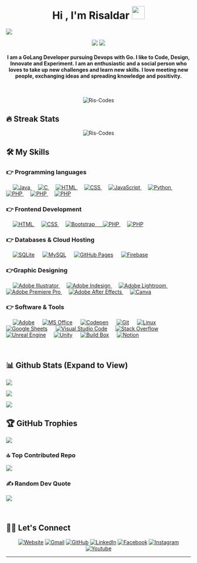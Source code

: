 <h1 align="center" >Hi , I'm Risaldar <img src="https://media.giphy.com/media/hvRJCLFzcasrR4ia7z/giphy.gif" width="35">
</h1>
<img src="https://user-images.githubusercontent.com/73097560/115834477-dbab4500-a447-11eb-908a-139a6edaec5c.gif">

<p align="center">
  <a href="https://github.com/DenverCoder1/readme-typing-svg"><img src="https://readme-typing-svg.herokuapp.com?lines=GoLang+Developer;Devops%20|%20AI%20Enthusiast;Graphic%20Designer;Always%20learning%20new%20things&center=true&width=500&height=50"></a>
<img src="https://user-images.githubusercontent.com/73097560/115834477-dbab4500-a447-11eb-908a-139a6edaec5c.gif">
</p>
<h4 align="center">I am a GoLang Developer pursuing Devops with Go. I like to Code, Design, Innovate and Experiment. I am an enthusiastic and a social person who loves to take up new challenges and learn new skills. I love meeting new people, exchanging ideas and spreading knowledge and positivity.</h4>
<br>
<p align="center"> <img src="https://komarev.com/ghpvc/?username=Ris-Codes&label=Profile%20views&color=0e75b6&style=plastic" alt="Ris-Codes" /> </p>

## 🔥 Streak Stats

<p align="center"><img src="https://github-readme-streak-stats.herokuapp.com/?user=Ris-Codes&theme=algolia" alt="Ris-Codes"  /></p>


## 🛠️ My Skills

### 👉 Programming languages

<p align="left"> 
  &emsp;
  <a href="https://go.dev/" target="_blank"> 
    <img alt="Java" src="https://img.shields.io/badge/GoLang-%23007396.svg?logo=go&logoColor=white">
  </a>
  &emsp; 
  <a href="https://www.cprogramming.com/" target="_blank"> 
    <img alt="C" src="https://img.shields.io/badge/C%20-%232370ED.svg?logo=c&logoColor=white">
  </a> 
   &emsp; 
  <a href="https://www.w3.org/html/" target="_blank"> 
   <img alt="HTML" src="https://img.shields.io/badge/HTML5%20-%23E34F26.svg?logo=html5&logoColor=white">
  </a>
  &emsp;
  <a href="https://www.w3schools.com/css/" target="_blank">
    <img alt="CSS" src="https://img.shields.io/badge/CSS%20-%231572B6.svg?logo=css3&logoColor=white">
  </a> 
   &emsp;
  <a href="https://developer.mozilla.org/en-US/docs/Web/JavaScript" target="_blank"> 
     <img alt="JavaScript" src="https://img.shields.io/badge/JavaScript%20-%23F7DF1E.svg?logo=javascript&logoColor=black">
   </a>
  &emsp;
   <a href="https://www.python.org" target="_blank">
    <img alt="Python" src="https://img.shields.io/badge/Python%20-%2314354C.svg?logo=python&logoColor=white">
  </a>
  &emsp;
  <a href="https://flutter.dev/">
    <img alt="PHP" src="https://img.shields.io/badge/Flutter-%231572B6.svg?logo=flutter&logoColor=white"/>
  </a>
  &emsp;
  <a href="https://react.dev/">
    <img alt="PHP" src="https://img.shields.io/badge/React-%23E34F26.svg?logo=react&logoColor=white"/>
  </a>
  &emsp;
  <a href="https://dart.dev/">
    <img alt="PHP" src="https://img.shields.io/badge/Dart-%231572B6.svg?logo=dart&logoColor=white"/>
  </a>
</p>

### 👉 Frontend Development
<p align="left"> 
  &emsp; 
  <a href="https://www.w3.org/html/" target="_blank"> 
   <img alt="HTML" src="https://img.shields.io/badge/HTML5%20-%23E34F26.svg?logo=html5&logoColor=white">
  </a>   
  &emsp;
  <a href="https://www.w3schools.com/css/" target="_blank">
    <img alt="CSS" src="https://img.shields.io/badge/CSS%20-%231572B6.svg?logo=css3&logoColor=white">
  </a> 
   &emsp;
  <a href="https://getbootstrap.com" target="_blank"> 
    <img alt="Bootstrap" src="https://img.shields.io/badge/Bootstrap-%23563D7C.svg?style=flat&logo=bootstrap&logoColor=white"/>
    &emsp;
  <a href="https://flutter.dev/">
    <img alt="PHP" src="https://img.shields.io/badge/Flutter-%231572B6.svg?logo=flutter&logoColor=white"/>
  </a>
  &emsp;
  <a href="https://react.dev/">
    <img alt="PHP" src="https://img.shields.io/badge/React-%23E34F26.svg?logo=react&logoColor=white"/>
  </a>
</p>

### 👉 Databases & Cloud Hosting
<p align="left">
  &emsp;
    <a href="https://www.postgresql.org/"><img alt="SQLite" src ="https://img.shields.io/badge/PostgreSQL-%2307405e.svg?style=flat&logo=postgreSQL&logoColor=white"/></a>
  &emsp;
    <a href="https://www.mysql.com/"><img alt="MySQL" src="https://img.shields.io/badge/MySQL-%2300f.svg?style=flat&llogo=mysql&logoColor=white"></a>
  &emsp;
    <a href="https://www.github.com"><img alt="GitHub Pages" src="https://img.shields.io/badge/GitHub%20Pages-%23327FC7.svg?style=flat&llogo=github&logoColor=white"></a> 
  &emsp;
    <a href="https://firebase.google.com/"><img alt="Firebase" src ="https://img.shields.io/badge/Firebase-%23316192.svg?logo=firebase&logoColor=white"></a>
 </p>
  
### 👉Graphic Designing
<p align="left">
  &emsp;
   <a href="https://www.adobe.com/in/products/illustrator.html" target="_blank"> 
    <img alt="Adobe Illustrator" src="https://img.shields.io/badge/Adobe Illustrator-%23FF9A00.svg?style=flat&logo=adobeillustrator&logoColor=white"/>
  </a> 
  &emsp;
  <a href="https://www.adobe.com/in/products/photoshop.html" target="_blank"> 
    <img alt="Adobe Indesign" src="https://img.shields.io/badge/Adobe Photoshop-%e749a0.svg?style=flat&logo=adobephotoshop&logoColor=white"/> 
  </a> 
    &emsp;
  <a href="https://www.adobe.com/in/products/photoshop-lightroom.html" target="_blank"> 
    <img alt="Adobe Lightroom" src="https://img.shields.io/badge/Adobe Lightroom-%2300f.svg?style=flat&logo=adobelightroom&logoColor=white"/>
  </a>
   &emsp;
  <a href="https://www.adobe.com/in/products/premiere.html" target="_blank"> 
   <img alt="Adobe Premiere Pro" src="https://img.shields.io/badge/Adobe Premiere Pro-%2300f.svg?style=flat&logo=adobepremierepro&logoColor=white"/>
  </a>
   &emsp;
  <a href="https://www.adobe.com/in/products/aftereffects.html" target="_blank"> 
   <img alt="Adobe After Effects" src="https://img.shields.io/badge/Adobe After Effects-%2300f.svg?style=flat&logo=adobeaftereffects&logoColor=white"/>
  </a>
    &emsp;
  <a href="#">
  	<img alt="Canva" src="https://img.shields.io/badge/Canva-%2300C4CC.svg?style=flat&logo=Canva&logoColor=white"/>
  </a>
 </p>

 ### 👉 Software & Tools
 
<p>
  &emsp;
    <a href="#"><img alt="Adobe" src="https://img.shields.io/badge/Adobe%20-%23FF0000.svg?logo=adobe&logoColor=white"></a>
  &emsp;
    <a href="#"><img alt="MS Office" src="https://img.shields.io/badge/MS Office-00b56a.svg?logo=microsoft&logoColor=white"></a>
  &emsp;
    <a href="#"><img alt="Codepen" src="https://img.shields.io/badge/Codepen-000000.svg?logo=codepen&logoColor=white"></a>
  &emsp;
    <a href="#"><img alt="Git" src="https://img.shields.io/badge/Git%20-%23F05033.svg?logo=git&logoColor=white"></a>
  &emsp;
    <a href="#"><img alt="Linux" src="https://img.shields.io/badge/Linux-FCC624?style=flat&logo=linux&logoColor=black"></a>
  &emsp;
    <a href="#"><img alt="Google Sheets" src="https://img.shields.io/badge/Google%20Sheets%20-%2334A853.svg?logo=google%20sheets&logoColor=white"></a>
  &emsp;
    <a href="#"><img alt="Visual Studio Code" src="https://img.shields.io/badge/Visual%20Studio%20Code-0078d7.svg?logo=visual-studio-code&logoColor=white"></a>
  &emsp;
    <a href="#"><img alt="Stack Overflow" src="https://img.shields.io/badge/-Stack%20Overflow-FE7A16?logo=stack-overflow&logoColor=white"></a>
  &emsp;
    <a href="#"><img alt="Unreal Engine" src="https://img.shields.io/badge/-Unreal%20Engine-000000?logo=unreal-engine&logoColor=white"></a>
  &emsp;
    <a href="#"><img alt="Unity" src="https://img.shields.io/badge/-Unity-000000?logo=unity&logoColor=white"></a>
  &emsp;
    <a href="#"><img alt="Build Box" src="https://img.shields.io/badge/-BuildBox-FE7A16?logo=build-box&logoColor=white"></a>
  &emsp;
    <a href="#"><img alt="Notion" src="https://img.shields.io/badge/-Notion-FFF?logo=notion&logoColor=black"></a>
  &emsp;
</p>

<br/>

## 📊 Github Stats (Expand to View) 


![](https://github-readme-stats.vercel.app/api?username=Ris-Codes&theme=dark&hide_border=false&include_all_commits=false&count_private=false)<br/>

![](https://github-readme-streak-stats.herokuapp.com/?user=Ris-Codes&theme=dark&hide_border=false)<br/>

![](https://github-readme-stats.vercel.app/api/top-langs/?username=Ris-Codes&theme=dark&hide_border=false&include_all_commits=false&count_private=false&layout=compact)

## 🏆 GitHub Trophies
![](https://github-profile-trophy.vercel.app/?username=Ris-Codes&theme=onedark&no-frame=true&no-bg=false&margin-w=4)

### 🔝 Top Contributed Repo
![](https://github-contributor-stats.vercel.app/api?username=Ris-Codes&limit=5&theme=tokyonight&combine_all_yearly_contributions=true)

### ✍️ Random Dev Quote
![](https://quotes-github-readme.vercel.app/api?type=horizontal&theme=radical)

</details>

<br/>

## 🙋‍♀️ Let's Connect
<p align="center">
  <a href="https://"><img src="https://img.icons8.com/bubbles/50/000000/web.png" alt="Website"/></a>
	<a href="mailto:riscodes@gmail.com"><img src="https://img.icons8.com/bubbles/50/000000/gmail.png" alt="Gmail"/></a>
	<a href="https://github.com/Ris-Codes"><img src="https://img.icons8.com/bubbles/50/000000/github.png" alt="GitHub"/></a>
	<a href="https://linkedin.com/in/"><img src="https://img.icons8.com/bubbles/50/000000/linkedin.png" alt="LinkedIn"/></a>
	<a href="https://www.facebook.com/"><img src="https://img.icons8.com/bubbles/50/000000/facebook-new.png" alt="Facebook"/></a>
	<a href="https://www.instagram.com/ris.codes"><img src="https://img.icons8.com/bubbles/50/000000/instagram.png" alt="Instagram"/></a>
	<a href="www.youtube.com/@riscodes"><img src="https://img.icons8.com/bubbles/50/000000/youtube.png" alt="Youtube"/></a>
	
</p>

<hr/>








